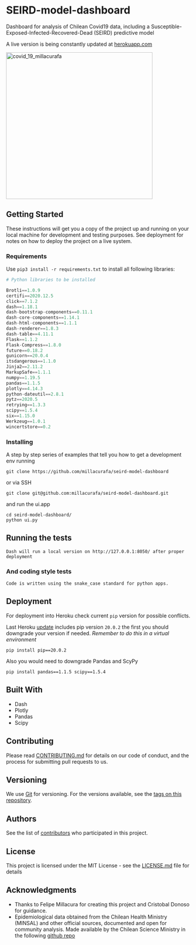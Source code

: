 # SEIRD-model-dashboard

Dashboard for analysis of Chilean Covid19 data, including a Susceptible-Exposed-Infected-Recovered-Dead (SEIRD) predictive model

A live version is being constantly updated at [herokuapp.com](https://covid19-chile-dash.herokuapp.com/) 

<img src="/images/static/images/demo_version.png" alt="covid_19_millacurafa" width="400"/>

## Getting Started

These instructions will get you a copy of the project up and running on your local machine for development and testing purposes. See deployment for notes on how to deploy the project on a live system.

### Requirements

Use `pip3 install -r requirements.txt`  to install all following libraries:

```python
# Python libraries to be installed

Brotli==1.0.9
certifi==2020.12.5
click==7.1.2
dash==1.18.1
dash-bootstrap-components==0.11.1
dash-core-components==1.14.1
dash-html-components==1.1.1
dash-renderer==1.8.3
dash-table==4.11.1
Flask==1.1.2
Flask-Compress==1.8.0
future==0.18.2
gunicorn==20.0.4
itsdangerous==1.1.0
Jinja2==2.11.2
MarkupSafe==1.1.1
numpy==1.19.5
pandas==1.1.5
plotly==4.14.3
python-dateutil==2.8.1
pytz==2020.5
retrying==1.3.3
scipy==1.5.4
six==1.15.0
Werkzeug==1.0.1
wincertstore==0.2

```

### Installing

A step by step series of examples that tell you how to get a development env running

```
git clone https://github.com/millacurafa/seird-model-dashboard
```
or via SSH
```
git clone git@github.com:millacurafa/seird-model-dashboard.git
```

and run the ui.app 

```
cd seird-model-dashboard/
python ui.py
```


## Running the tests


```
Dash will run a local version on http://127.0.0.1:8050/ after proper deployment
```


### And coding style tests

```
Code is written using the snake_case standard for python apps.

```

## Deployment

For deployment into Heroku check current `pip` version for possible conflicts.

Last Heroku [update](https://devcenter.heroku.com/changelog-items/1740) includes pip version `20.0.2` the first you should downgrade your version if needed. *Remember to do this in a virtual environment*

```
pip install pip==20.0.2
```
Also you would need to downgrade Pandas and ScyPy
```
pip install pandas==1.1.5 scipy==1.5.4

```

## Built With

* Dash
* Plotly
* Pandas
* Scipy

## Contributing

Please read [CONTRIBUTING.md](https://github.com/millacurafa/CovidChile/blob/master/CONTRIBUTING.md) for details on our code of conduct, and the process for submitting pull requests to us.

## Versioning

We use [Git](https://git-scm.com/) for versioning. For the versions available, see the [tags on this repository](https://github.com/millacurafa/seird-model-dashboard/tags). 

## Authors


See the list of [contributors](https://github.com/millacurafa/seird-model-dashboard/contributors) who participated in this project.

## License

This project is licensed under the MIT License - see the [LICENSE.md](LICENSE.md) file for details

## Acknowledgments

* Thanks to Felipe Millacura for creating this project and Cristobal Donoso for guidance.
* Epidemiological data obtained from the Chilean Health Ministry (MINSAL) and other official sources, documented and open for community analysis. Made available by the Chilean Science Ministry in the following [github repo](https://github.com/MinCiencia/Datos-COVID19/)





